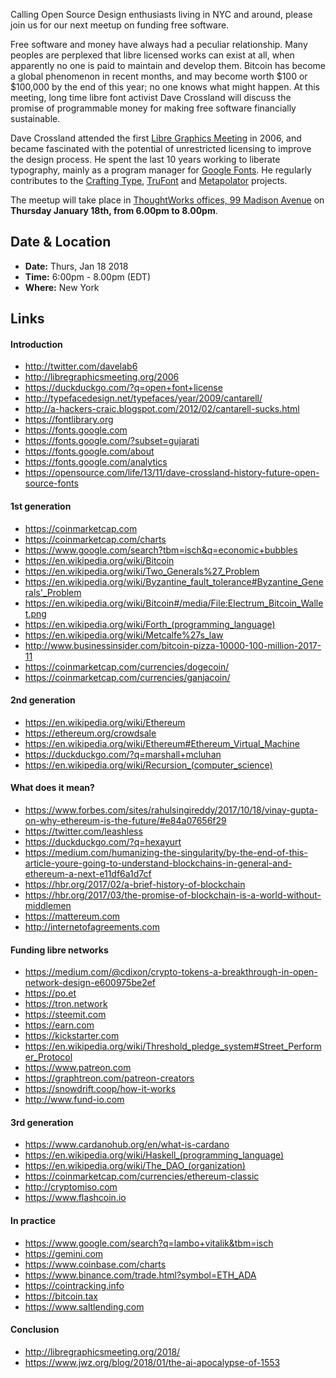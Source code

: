 Calling Open Source Design enthusiasts living in NYC and around, please join us for our next meetup on funding free software.

Free software and money have always had a peculiar relationship.
Many peoples are perplexed that libre licensed works can exist at all, when apparently no one is paid to maintain and develop them.
Bitcoin has become a global phenomenon in recent months, and may become worth $100 or $100,000 by the end of this year;
no one knows what might happen.
At this meeting, long time libre font activist Dave Crossland will discuss the promise of programmable money for making free software financially sustainable.

Dave Crossland attended the first [Libre Graphics Meeting](https://libregraphicsmeeting.org) in 2006, and became fascinated with the potential of unrestricted licensing to improve the design process.
He spent the last 10 years working to liberate typography, mainly as a program manager for [Google Fonts](https://fonts.google.com).
He regularly contributes to the [Crafting Type](https://craftingtype.com), [TruFont](https://trufont.github.io) and [Metapolator](https://metapolator.com) projects. 

The meetup will take place in [ThoughtWorks offices, 99 Madison Avenue](https://www.google.com/maps/place/ThoughtWorks,+Inc./@40.7446828,-73.9870632,17z/data=!4m5!3m4!1s0x89c259a7c4fab243:0x7a7b1b141a048edf!8m2!3d40.7446828!4d-73.9848745) on **Thursday January 18th, from 6.00pm to 8.00pm**.

## Date & Location

- **Date:** Thurs, Jan 18 2018
- **Time:** 6:00pm - 8.00pm (EDT)
- **Where:** New York

## Links

#### Introduction

* <http://twitter.com/davelab6>
* <http://libregraphicsmeeting.org/2006>
* <https://duckduckgo.com/?q=open+font+license>
* <http://typefacedesign.net/typefaces/year/2009/cantarell/>
* <http://a-hackers-craic.blogspot.com/2012/02/cantarell-sucks.html>
* <https://fontlibrary.org>
* <https://fonts.google.com>
* <https://fonts.google.com/?subset=gujarati>
* <https://fonts.google.com/about>
* <https://fonts.google.com/analytics>
* <https://opensource.com/life/13/11/dave-crossland-history-future-open-source-fonts>

#### 1st generation

* <https://coinmarketcap.com>
* <https://coinmarketcap.com/charts>
* <https://www.google.com/search?tbm=isch&q=economic+bubbles> 
* <https://en.wikipedia.org/wiki/Bitcoin>
* <https://en.wikipedia.org/wiki/Two_Generals%27_Problem>
* <https://en.wikipedia.org/wiki/Byzantine_fault_tolerance#Byzantine_Generals'_Problem>
* <https://en.wikipedia.org/wiki/Bitcoin#/media/File:Electrum_Bitcoin_Wallet.png>
* <https://en.wikipedia.org/wiki/Forth_(programming_language)>
* <https://en.wikipedia.org/wiki/Metcalfe%27s_law>
* <http://www.businessinsider.com/bitcoin-pizza-10000-100-million-2017-11>
* <https://coinmarketcap.com/currencies/dogecoin/>
* <https://coinmarketcap.com/currencies/ganjacoin/>

#### 2nd generation

* <https://en.wikipedia.org/wiki/Ethereum>
* <https://ethereum.org/crowdsale>
* <https://en.wikipedia.org/wiki/Ethereum#Ethereum_Virtual_Machine>
* <https://duckduckgo.com/?q=marshall+mcluhan>
* <https://en.wikipedia.org/wiki/Recursion_(computer_science)>

#### What does it mean?

* <https://www.forbes.com/sites/rahulsingireddy/2017/10/18/vinay-gupta-on-why-ethereum-is-the-future/#e84a07656f29>
* <https://twitter.com/leashless>
* <https://duckduckgo.com/?q=hexayurt>
* <https://medium.com/humanizing-the-singularity/by-the-end-of-this-article-youre-going-to-understand-blockchains-in-general-and-ethereum-a-next-e11df6a1d7cf>
* <https://hbr.org/2017/02/a-brief-history-of-blockchain>
* <https://hbr.org/2017/03/the-promise-of-blockchain-is-a-world-without-middlemen>
* <https://mattereum.com>
* <http://internetofagreements.com>

#### Funding libre networks

* <https://medium.com/@cdixon/crypto-tokens-a-breakthrough-in-open-network-design-e600975be2ef>
* <https://po.et>
* <https://tron.network>
* <https://steemit.com>
* <https://earn.com>
* <https://kickstarter.com>
* <https://en.wikipedia.org/wiki/Threshold_pledge_system#Street_Performer_Protocol>
* <https://www.patreon.com>
* <https://graphtreon.com/patreon-creators>
* <https://snowdrift.coop/how-it-works>
* <http://www.fund-io.com>

#### 3rd generation

* <https://www.cardanohub.org/en/what-is-cardano>
* <https://en.wikipedia.org/wiki/Haskell_(programming_language)>
* <https://en.wikipedia.org/wiki/The_DAO_(organization)>
* <https://coinmarketcap.com/currencies/ethereum-classic>
* <http://cryptomiso.com>
* <https://www.flashcoin.io>

#### In practice

* <https://www.google.com/search?q=lambo+vitalik&tbm=isch>
* <https://gemini.com>
* <https://www.coinbase.com/charts>
* <https://www.binance.com/trade.html?symbol=ETH_ADA>
* <https://cointracking.info>
* <https://bitcoin.tax>
* <https://www.saltlending.com>

#### Conclusion

* <http://libregraphicsmeeting.org/2018/>
* <https://www.jwz.org/blog/2018/01/the-ai-apocalypse-of-1553>
